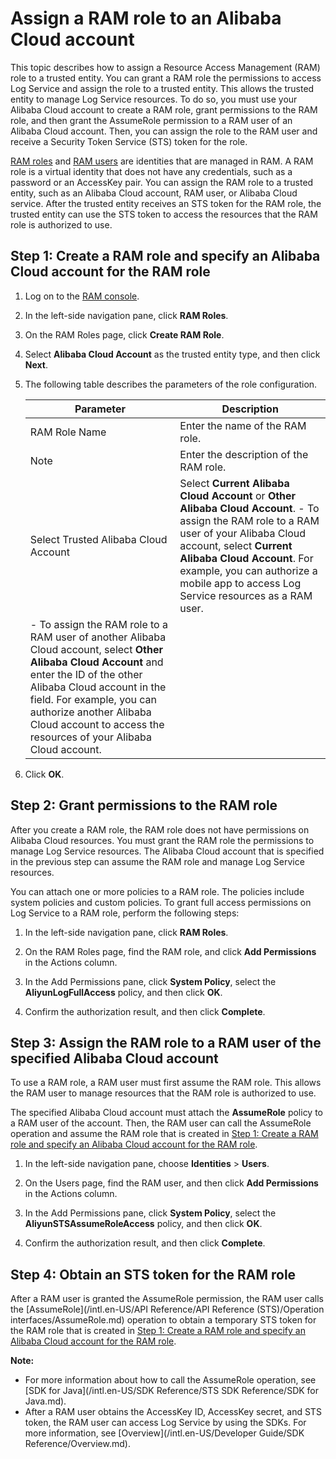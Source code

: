 # Assign a RAM role to an Alibaba Cloud account

This topic describes how to assign a Resource Access Management \(RAM\) role to a trusted entity. You can grant a RAM role the permissions to access Log Service and assign the role to a trusted entity. This allows the trusted entity to manage Log Service resources. To do so, you must use your Alibaba Cloud account to create a RAM role, grant permissions to the RAM role, and then grant the AssumeRole permission to a RAM user of an Alibaba Cloud account. Then, you can assign the role to the RAM user and receive a Security Token Service \(STS\) token for the role.

[RAM roles]() and [RAM users]() are identities that are managed in RAM. A RAM role is a virtual identity that does not have any credentials, such as a password or an AccessKey pair. You can assign the RAM role to a trusted entity, such as an Alibaba Cloud account, RAM user, or Alibaba Cloud service. After the trusted entity receives an STS token for the RAM role, the trusted entity can use the STS token to access the resources that the RAM role is authorized to use.

## Step 1: Create a RAM role and specify an Alibaba Cloud account for the RAM role

1.  Log on to the [RAM console](https://ram.console.aliyun.com).

2.  In the left-side navigation pane, click **RAM Roles**.

3.  On the RAM Roles page, click **Create RAM Role**.

4.  Select **Alibaba Cloud Account** as the trusted entity type, and then click **Next**.

5.  The following table describes the parameters of the role configuration.

    |Parameter|Description|
    |---------|-----------|
    |RAM Role Name|Enter the name of the RAM role.|
    |Note|Enter the description of the RAM role.|
    |Select Trusted Alibaba Cloud Account|Select **Current Alibaba Cloud Account** or **Other Alibaba Cloud Account**.     -   To assign the RAM role to a RAM user of your Alibaba Cloud account, select **Current Alibaba Cloud Account**. For example, you can authorize a mobile app to access Log Service resources as a RAM user.
    -   To assign the RAM role to a RAM user of another Alibaba Cloud account, select **Other Alibaba Cloud Account** and enter the ID of the other Alibaba Cloud account in the field. For example, you can authorize another Alibaba Cloud account to access the resources of your Alibaba Cloud account. |

6.  Click **OK**.


## Step 2: Grant permissions to the RAM role

After you create a RAM role, the RAM role does not have permissions on Alibaba Cloud resources. You must grant the RAM role the permissions to manage Log Service resources. The Alibaba Cloud account that is specified in the previous step can assume the RAM role and manage Log Service resources.

You can attach one or more policies to a RAM role. The policies include system policies and custom policies. To grant full access permissions on Log Service to a RAM role, perform the following steps:

1.  In the left-side navigation pane, click **RAM Roles**.

2.  On the RAM Roles page, find the RAM role, and click **Add Permissions** in the Actions column.

3.  In the Add Permissions pane, click **System Policy**, select the **AliyunLogFullAccess** policy, and then click **OK**.

4.  Confirm the authorization result, and then click **Complete**.


## Step 3: Assign the RAM role to a RAM user of the specified Alibaba Cloud account

To use a RAM role, a RAM user must first assume the RAM role. This allows the RAM user to manage resources that the RAM role is authorized to use.

The specified Alibaba Cloud account must attach the **AssumeRole** policy to a RAM user of the account. Then, the RAM user can call the AssumeRole operation and assume the RAM role that is created in [Step 1: Create a RAM role and specify an Alibaba Cloud account for the RAM role](#section_n0o_15u_v3b).

1.  In the left-side navigation pane, choose **Identities** \> **Users**.

2.  On the Users page, find the RAM user, and then click **Add Permissions** in the Actions column.

3.  In the Add Permissions pane, click **System Policy**, select the **AliyunSTSAssumeRoleAccess** policy, and then click **OK**.

4.  Confirm the authorization result, and then click **Complete**.


## Step 4: Obtain an STS token for the RAM role

After a RAM user is granted the AssumeRole permission, the RAM user calls the [AssumeRole](/intl.en-US/API Reference/API Reference (STS)/Operation interfaces/AssumeRole.md) operation to obtain a temporary STS token for the RAM role that is created in [Step 1: Create a RAM role and specify an Alibaba Cloud account for the RAM role](#section_n0o_15u_v3b).

**Note:**

-   For more information about how to call the AssumeRole operation, see [SDK for Java](/intl.en-US/SDK Reference/STS SDK Reference/SDK for Java.md).
-   After a RAM user obtains the AccessKey ID, AccessKey secret, and STS token, the RAM user can access Log Service by using the SDKs. For more information, see [Overview](/intl.en-US/Developer Guide/SDK Reference/Overview.md).

